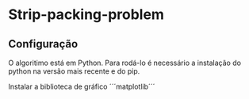 # Strip-packing-problem

## Configuração

O algoritimo está em Python.
Para rodá-lo é necessário a instalação do python na versão mais recente e do pip.

Instalar a biblioteca de gráfico ´´´matplotlib´´´ 